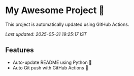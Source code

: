 # My Awesome Project 🚀

This project is automatically updated using GitHub Actions.

_Last updated: 2025-05-31 19:25:17 IST_

## Features
- Auto-update README using Python 🐍
- Auto Git push with GitHub Actions 🤖
